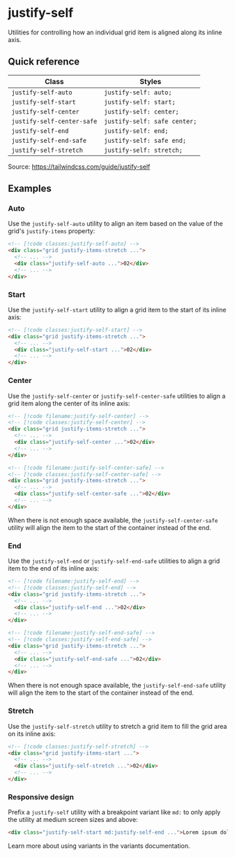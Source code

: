 # justify-self

Utilities for controlling how an individual grid item is aligned along its inline axis.

## Quick reference

| Class | Styles |
|---|---|
| `justify-self-auto` | `justify-self: auto;` |
| `justify-self-start` | `justify-self: start;` |
| `justify-self-center` | `justify-self: center;` |
| `justify-self-center-safe` | `justify-self: safe center;` |
| `justify-self-end` | `justify-self: end;` |
| `justify-self-end-safe` | `justify-self: safe end;` |
| `justify-self-stretch` | `justify-self: stretch;` |

Source: https://tailwindcss.com/guide/justify-self

## Examples

### Auto

Use the `justify-self-auto` utility to align an item based on the value of the grid's `justify-items` property:

```html
<!-- [!code classes:justify-self-auto] -->
<div class="grid justify-items-stretch ...">
  <!-- ... -->
  <div class="justify-self-auto ...">02</div>
  <!-- ... -->
</div>
```

### Start

Use the `justify-self-start` utility to align a grid item to the start of its inline axis:

```html
<!-- [!code classes:justify-self-start] -->
<div class="grid justify-items-stretch ...">
  <!-- ... -->
  <div class="justify-self-start ...">02</div>
  <!-- ... -->
</div>
```

### Center

Use the `justify-self-center` or `justify-self-center-safe` utilities to align a grid item along the center of its inline axis:

```html
<!-- [!code filename:justify-self-center] -->
<!-- [!code classes:justify-self-center] -->
<div class="grid justify-items-stretch ...">
  <!-- ... -->
  <div class="justify-self-center ...">02</div>
  <!-- ... -->
</div>
```

```html
<!-- [!code filename:justify-self-center-safe] -->
<!-- [!code classes:justify-self-center-safe] -->
<div class="grid justify-items-stretch ...">
  <!-- ... -->
  <div class="justify-self-center-safe ...">02</div>
  <!-- ... -->
</div>
```

When there is not enough space available, the `justify-self-center-safe` utility will align the item to the start of the container instead of the end.

### End

Use the `justify-self-end` or `justify-self-end-safe` utilities to align a grid item to the end of its inline axis:

```html
<!-- [!code filename:justify-self-end] -->
<!-- [!code classes:justify-self-end] -->
<div class="grid justify-items-stretch ...">
  <!-- ... -->
  <div class="justify-self-end ...">02</div>
  <!-- ... -->
</div>
```

```html
<!-- [!code filename:justify-self-end-safe] -->
<!-- [!code classes:justify-self-end-safe] -->
<div class="grid justify-items-stretch ...">
  <!-- ... -->
  <div class="justify-self-end-safe ...">02</div>
  <!-- ... -->
</div>
```

When there is not enough space available, the `justify-self-end-safe` utility will align the item to the start of the container instead of the end.

### Stretch

Use the `justify-self-stretch` utility to stretch a grid item to fill the grid area on its inline axis:

```html
<!-- [!code classes:justify-self-stretch] -->
<div class="grid justify-items-start ...">
  <!-- ... -->
  <div class="justify-self-stretch ...">02</div>
  <!-- ... -->
</div>
```

### Responsive design

Prefix a `justify-self` utility with a breakpoint variant like `md:` to only apply the utility at medium screen sizes and above:

```html
<div class="justify-self-start md:justify-self-end ...">Lorem ipsum dolor sit amet...</div>
```

Learn more about using variants in the variants documentation.
